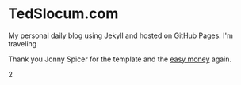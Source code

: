 # TedSlocum.com

My personal daily blog using Jekyll and hosted on GitHub Pages. I'm traveling

Thank you Jonny Spicer for the template and the [easy money](https://tedslocum.com/daily/2020/03/09/Thank-You-Jonny) again.

2
